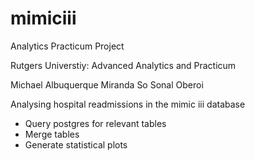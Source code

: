 # mimiciii
Analytics Practicum Project

Rutgers Universtiy: Advanced Analytics and Practicum 

Michael Albuquerque
Miranda So
Sonal Oberoi 

Analysing hospital readmissions in the mimic iii database 

* Query postgres for relevant tables
* Merge tables
* Generate statistical plots
